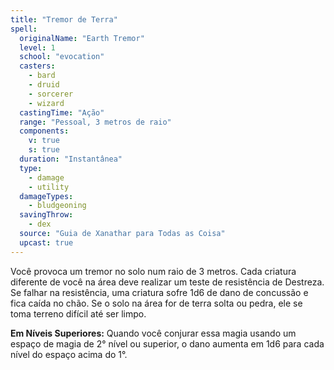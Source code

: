 ```yaml
---
title: "Tremor de Terra"
spell:
  originalName: "Earth Tremor"
  level: 1
  school: "evocation"
  casters:
    - bard
    - druid
    - sorcerer
    - wizard
  castingTime: "Ação"
  range: "Pessoal, 3 metros de raio"
  components:
    v: true
    s: true
  duration: "Instantânea"
  type:
    - damage
    - utility
  damageTypes:
    - bludgeoning
  savingThrow:
    - dex
  source: "Guia de Xanathar para Todas as Coisa"
  upcast: true
---
```


Você provoca um tremor no solo num raio de 3 metros. Cada criatura diferente de você na área deve realizar um teste de resistência de Destreza. Se falhar na resistência, uma criatura sofre 1d6 de dano de concussão e fica caída no chão. Se o solo na área for de terra solta ou pedra, ele se toma terreno difícil até ser limpo.

**Em Níveis Superiores:** Quando você conjurar essa magia usando um espaço de magia de 2° nível ou superior, o dano aumenta em 1d6 para cada nível do espaço acima do 1°.
